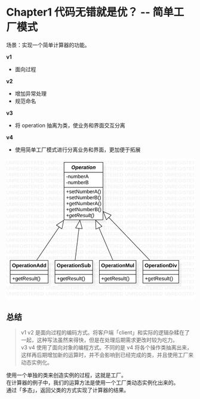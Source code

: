 # Chapter1 代码无错就是优？ -- 简单工厂模式

场景：实现一个简单计算器的功能。

**v1**

- 面向过程

**v2**

- 增加异常处理
- 规范命名

**v3**

- 将 operation 抽离为类，使业务和界面交互分离

**v4**

- 使用简单工厂模式进行分离业务和界面，更加便于拓展

![UML](https://raw.githubusercontent.com/rovast/rovast-github-assets/master/images/uml_201811062124.jpg)

## 总结

> v1 v2 是面向过程的编码方式。将客户端「client」和实际的逻辑杂糅在了一起，这种写法虽然来得快，但是在处理后期需求更改时较为吃力。<br>
> v3 v4 使用了面向对象的编程方式。不同的是 v4 将各个操作类抽离出来，这样再后期增加新的运算时，并不会影响到已经完成的类，并且使用工厂来动态实例化。

使用一个单独的类来创造实例的过程，这就是工厂。<br>
在计算器的例子中，我们的运算方法是使用一个工厂类动态实例化出来的。<br>
通过「多态」，返回父类的方式实现了计算器的结果。<br>
